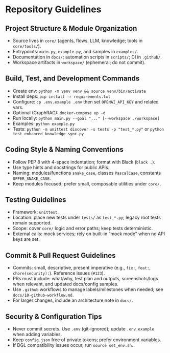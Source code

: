 # Repository Guidelines

## Project Structure & Module Organization
- Source lives in `core/` (agents, flows, LLM, knowledge; tools in `core/tools/`).
- Entrypoints: `main.py`, `example.py`, and samples in `examples/`.
- Documentation in `docs/`; automation scripts in `scripts/`; CI in `.github/`.
- Workspace artifacts in `workspace/` (ephemeral; do not commit).

## Build, Test, and Development Commands
- Create env: `python -m venv venv && source venv/bin/activate`
- Install deps: `pip install -r requirements.txt`
- Configure: `cp .env.example .env` then set `OPENAI_API_KEY` and related vars.
- Optional (GraphRAG): `docker-compose up -d`
- Run locally: `python main.py --goal "..." [--workspace ./workspace]`
- Examples: `python example.py`
- Tests: `python -m unittest discover -s tests -p "test_*.py"` or `python test_enhanced_knowledge_sync.py`

## Coding Style & Naming Conventions
- Follow PEP 8 with 4-space indentation; format with Black (`black .`).
- Use type hints and docstrings for public APIs.
- Naming: modules/functions `snake_case`, classes `PascalCase`, constants `UPPER_SNAKE_CASE`.
- Keep modules focused; prefer small, composable utilities under `core/`.

## Testing Guidelines
- Framework: `unittest`.
- Location: place new tests under `tests/` as `test_*.py`; legacy root tests remain supported.
- Scope: cover `core/` logic and error paths; keep tests deterministic.
- External calls: mock services; rely on built-in “mock mode” when no API keys are set.

## Commit & Pull Request Guidelines
- Commits: small, descriptive, present imperative (e.g., `fix:`, `feat:`, `chore(security):`). Reference issues (`#123`).
- PRs must include: what/why, test plan and outputs, screenshots/logs when relevant, and updated docs/config samples.
- Use `.github` workflows to manage labels/milestones when needed; see `docs/10-github-workflow.md`.
- For larger changes, include an architecture note in `docs/`.

## Security & Configuration Tips
- Never commit secrets. Use `.env` (git-ignored); update `.env.example` when adding variables.
- Keep `config.json` free of private tokens; prefer environment variables.
- If DGL compatibility issues occur, run `source set_env.sh`.

